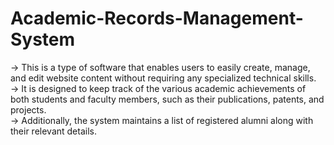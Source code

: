 # Academic-Records-Management-System

-> This is a type of software that enables users to easily create, manage, and edit website content without requiring any specialized technical skills.               
-> It is designed to keep track of the various academic achievements of both students and faculty members, such as their publications, patents, and projects.         
-> Additionally, the system maintains a list of registered alumni along with their relevant details.                                                                 
